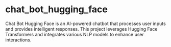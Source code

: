 # chat_bot_hugging_face
Chat Bot Hugging Face is an AI-powered chatbot that processes user inputs and provides intelligent responses. This project leverages Hugging Face Transformers and integrates various NLP models to enhance user interactions.


